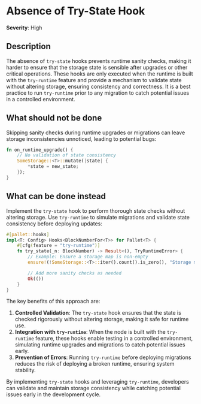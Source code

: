 # Absence of Try-State Hook

**Severity**: High

## Description

The absence of `try-state` hooks prevents runtime sanity checks, making it harder to ensure that the storage state is
sensible after upgrades or other critical operations. These hooks are only executed when the runtime is built with the
`try-runtime` feature and provide a mechanism to validate state without altering storage, ensuring consistency and
correctness. It is a best practice to run `try-runtime` prior to any migration to catch potential issues in a controlled
environment.

## What should not be done

Skipping sanity checks during runtime upgrades or migrations can leave storage inconsistencies unnoticed, leading to
potential bugs:

```rust
fn on_runtime_upgrade() {
    // No validation of state consistency
    SomeStorage::<T>::mutate(|state| {
        *state = new_state;
    });
}
```

## What can be done instead

Implement the `try-state` hook to perform thorough state checks without altering storage. Use `try-runtime` to simulate
migrations and validate state consistency before deploying updates:

```rust
#[pallet::hooks]
impl<T: Config> Hooks<BlockNumberFor<T>> for Pallet<T> {
    #[cfg(feature = "try-runtime")]
    fn try_state(_n: BlockNumber) -> Result<(), TryRuntimeError> {
        // Example: Ensure a storage map is non-empty
        ensure!(!SomeStorage::<T>::iter().count().is_zero(), "Storage map is empty");

        // Add more sanity checks as needed
        Ok(())
    }
}
```

The key benefits of this approach are:

1. **Controlled Validation**: The `try-state` hook ensures that the state is checked rigorously without altering
   storage, making it safe for runtime use.
2. **Integration with `try-runtime`**: When the node is built with the `try-runtime` feature, these hooks enable testing
   in a controlled environment, simulating runtime upgrades and migrations to catch potential issues early.
3. **Prevention of Errors**: Running `try-runtime` before deploying migrations reduces the risk of deploying a broken
   runtime, ensuring system stability.

By implementing `try-state` hooks and leveraging `try-runtime`, developers can validate and maintain storage consistency
while catching potential issues early in the development cycle.
